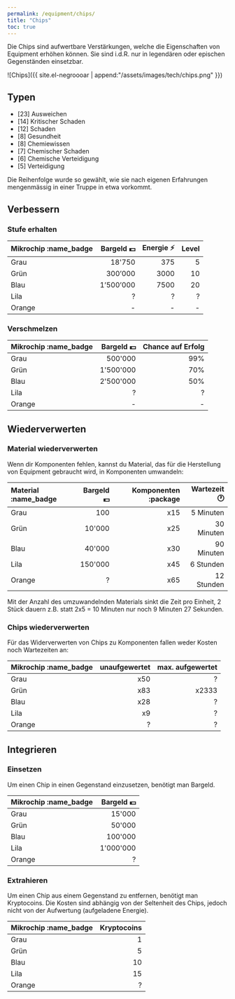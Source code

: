 ```yaml
---
permalink: /equipment/chips/
title: "Chips"
toc: true
---
```


Die Chips sind aufwertbare Verstärkungen, welche die Eigenschaften von Equipment erhöhen können. Sie sind i.d.R. nur in legendären oder epischen Gegenständen einsetzbar.

![Chips]({{ site.el-negroooar | append:"/assets/images/tech/chips.png" }})  


## Typen

- [23] Ausweichen
- [14] Kritischer Schaden
- [12] Schaden
-  [8] Gesundheit
-  [8] Chemiewissen
-  [7] Chemischer Schaden
-  [6] Chemische Verteidigung
-  [5] Verteidigung 

Die Reihenfolge wurde so gewählt, wie sie nach eigenen Erfahrungen mengenmässig in einer Truppe in etwa vorkommt.

## Verbessern

### Stufe erhalten

| Mikrochip :name_badge | Bargeld :dollar: | Energie :zap: | Level  |
|:----------------------| ----------------:| -------------:| ------:|
| Grau                  |          18'750  |           375 |      5 |
| Grün                  |         300’000  |          3000 |     10 |
| Blau                  |       1’500’000  |          7500 |     20 |
| Lila                  |           	?  |             ? |      ? |
| Orange                |           	-  |             - |      - |


### Verschmelzen

| Mikrochip :name_badge | Bargeld :dollar: | Chance auf Erfolg |
|:----------------------| ----------------:| -----------------:|
| Grau                  |       500'000    |               99% |
| Grün                  |     1'500'000    |               70% |
| Blau                  |     2'500'000    |               50% |
| Lila                  |             ?    |                 ? |
| Orange                |             -    |                 - |


## Wiederverwerten

### Material wiederverwerten

Wenn dir Komponenten fehlen, kannst du Material, das für die Herstellung von Equipment gebraucht wird, in Komponenten umwandeln:

| Material :name_badge | Bargeld :dollar: | Komponenten :package | Wartezeit :clock1: |
|:---------------------| ----------------:| --------------------:| ------------------:|
| Grau                 |            100   |                  x15 |          5 Minuten |
| Grün                 |         10'000   |                  x25 |         30 Minuten |
| Blau                 |         40'000   |                  x30 |         90 Minuten |
| Lila                 |        150'000   |                  x45 |          6 Stunden |
| Orange               |              ?   |                  x65 |         12 Stunden |

Mit der Anzahl des umzuwandelnden Materials sinkt die Zeit pro Einheit, 2 Stück dauern z.B. statt 2x5 = 10 Minuten nur noch 9 Minuten 27 Sekunden.

### Chips wiederverwerten

Für das Widerverwerten von Chips zu Komponenten fallen weder Kosten noch Wartezeiten an:

| Mikrochip :name_badge | unaufgewertet  | max. aufgewertet |
|:----------------------|---------------:|-----------------:|
| Grau                  |            x50 |                ? |
| Grün                  |            x83 |            x2333 |
| Blau                  |            x28 |                ? |
| Lila                  |             x9 |                ? |
| Orange                |              ? |                ? |



## Integrieren

### Einsetzen

Um einen Chip in einen Gegenstand einzusetzen, benötigt man Bargeld.

| Mikrochip :name_badge | Bargeld :dollar: |
|:----------------------| ---------------:|
| Grau                  |          15'000 |
| Grün                  |          50'000 |
| Blau                  |         100'000 |
| Lila                  |       1'000'000 |
| Orange                |               ? |

### Extrahieren

Um einen Chip aus einem Gegenstand zu entfernen, benötigt man Kryptocoins. Die Kosten sind abhängig von der Seltenheit des Chips, jedoch nicht von der Aufwertung (aufgeladene Energie).

| Mikrochip :name_badge | Kryptocoins |
|:----------------------| -----------:|
| Grau                  |           1 |
| Grün                  |           5 |
| Blau                  |          10 |
| Lila                  |          15 |
| Orange                |           ? |
